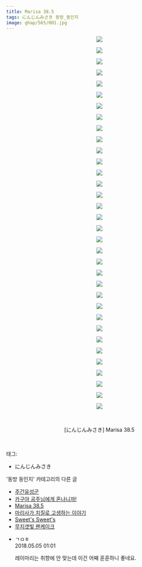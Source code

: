 ```yaml
---
title: Marisa 38.5
tags: にんじんみさき 동방_동인지
image: ghap/565/001.jpg
---
```

<div class="article">
<p style="text-align: center; clear: none; float: none;"><img src="{{ site.nasurl }}/ghap/565/001.jpg"/></p>
<p style="text-align: center; clear: none; float: none;"><img src="{{ site.nasurl }}/ghap/565/002.jpg"/></p>
<p style="text-align: center; clear: none; float: none;"><img src="{{ site.nasurl }}/ghap/565/003.jpg"/></p>
<p style="text-align: center; clear: none; float: none;"><img src="{{ site.nasurl }}/ghap/565/004.jpg"/></p>
<p style="text-align: center; clear: none; float: none;"><img src="{{ site.nasurl }}/ghap/565/005.jpg"/></p>
<p style="text-align: center; clear: none; float: none;"><img src="{{ site.nasurl }}/ghap/565/006.jpg"/></p>
<p style="text-align: center; clear: none; float: none;"><img src="{{ site.nasurl }}/ghap/565/007.jpg"/></p>
<p style="text-align: center; clear: none; float: none;"><img src="{{ site.nasurl }}/ghap/565/008.jpg"/></p>
<p style="text-align: center; clear: none; float: none;"><img src="{{ site.nasurl }}/ghap/565/009.jpg"/></p>
<p style="text-align: center; clear: none; float: none;"><img src="{{ site.nasurl }}/ghap/565/010.jpg"/></p>
<p style="text-align: center; clear: none; float: none;"><img src="{{ site.nasurl }}/ghap/565/011.jpg"/></p>
<p style="text-align: center; clear: none; float: none;"><img src="{{ site.nasurl }}/ghap/565/012.jpg"/></p>
<p style="text-align: center; clear: none; float: none;"><img src="{{ site.nasurl }}/ghap/565/013.jpg"/></p>
<p style="text-align: center; clear: none; float: none;"><img src="{{ site.nasurl }}/ghap/565/014.jpg"/></p>
<p style="text-align: center; clear: none; float: none;"><img src="{{ site.nasurl }}/ghap/565/015.jpg"/></p>
<p style="text-align: center; clear: none; float: none;"><img src="{{ site.nasurl }}/ghap/565/016.jpg"/></p>
<p style="text-align: center; clear: none; float: none;"><img src="{{ site.nasurl }}/ghap/565/017.jpg"/></p>
<p style="text-align: center; clear: none; float: none;"><img src="{{ site.nasurl }}/ghap/565/018.jpg"/></p>
<p style="text-align: center; clear: none; float: none;"><img src="{{ site.nasurl }}/ghap/565/019.jpg"/></p>
<p style="text-align: center; clear: none; float: none;"><img src="{{ site.nasurl }}/ghap/565/020.jpg"/></p>
<p style="text-align: center; clear: none; float: none;"><img src="{{ site.nasurl }}/ghap/565/021.jpg"/></p>
<p style="text-align: center; clear: none; float: none;"><img src="{{ site.nasurl }}/ghap/565/022.jpg"/></p>
<p style="text-align: center; clear: none; float: none;"><img src="{{ site.nasurl }}/ghap/565/023.jpg"/></p>
<p style="text-align: center; clear: none; float: none;"><img src="{{ site.nasurl }}/ghap/565/024.jpg"/></p>
<p style="text-align: center; clear: none; float: none;"><img src="{{ site.nasurl }}/ghap/565/025.jpg"/></p>
<p style="text-align: center; clear: none; float: none;"><img src="{{ site.nasurl }}/ghap/565/026.jpg"/></p>
<p style="text-align: center; clear: none; float: none;"><img src="{{ site.nasurl }}/ghap/565/027.jpg"/></p>
<p style="text-align: center; clear: none; float: none;"><img src="{{ site.nasurl }}/ghap/565/028.jpg"/></p>
<p style="text-align: center; clear: none; float: none;"><img src="{{ site.nasurl }}/ghap/565/029.jpg"/></p>
<p style="text-align: center; clear: none; float: none;"><img src="{{ site.nasurl }}/ghap/565/030.jpg"/></p>
<p style="text-align: center; clear: none; float: none;"><img src="{{ site.nasurl }}/ghap/565/031.jpg"/></p>
<p style="text-align: center; clear: none; float: none;"><img src="{{ site.nasurl }}/ghap/565/032.jpg"/></p>
<p style="text-align: center; clear: none; float: none;"><img src="{{ site.nasurl }}/ghap/565/033.jpg"/></p>
<p style="text-align: center; clear: none; float: none;"><img src="{{ site.nasurl }}/ghap/565/034.jpg"/></p>
<p style="text-align: center; clear: none; float: none;"><br/></p>
<p style="text-align: center; clear: none; float: none;">[にんじんみさき] Marisa 38.5</p>
<p><br/></p>
</div><div class="tagTrail">
<p>태그: </p>
<ul>
<li>にんじんみさき</li>
</ul>
</div><div class="another">
<p>'동방 동인지' 카테고리의 다른 글</p>
<ul>
<li><a href="/2016-06-26-ghap_567">주간유성군</a></li>
<li><a href="/2016-06-26-ghap_566">카구야 공주님에게 혼나니까!</a></li>
<li><a href="/2016-06-26-ghap_565">Marisa 38.5</a></li>
<li><a href="/2016-06-26-ghap_564">마리사가 치질로 고생하는 이야기</a></li>
<li><a href="/2016-06-26-ghap_563">Sweet's Sweet's</a></li>
<li><a href="/2016-06-25-ghap_562">무지갯빛 팬케이크</a></li>
</ul>
</div><div class="cb_module cb_fluid">
<div class="cb_wrt cb_profile">
<div class="comment">
<ul>
<li class="cb_thumb_off" id="comment15250745">
<div class="cb_comment_area">
<div class="cb_info_area">
<div class="cb_section">
<span class="cb_nick_name">ㄱㅁㅎ</span>
</div>
<div class="cb_section">
<span class="cb_date">2018.05.05 01:01 </span>
</div>
</div>
<div class="cb_dsc_comment">
<p class="cb_dsc">
											레이마리는 취향에 안 맞는데 이건 어째 훈훈하니 좋네요.
										</p>
</div>
</div></li>
</ul>
</div>
</div><!-- commentList close -->
</div>